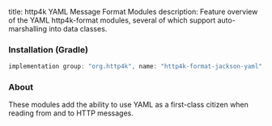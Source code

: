 title: http4k YAML Message Format Modules
description: Feature overview of the YAML http4k-format modules, several of which support auto-marshalling into data classes.

### Installation (Gradle)

```groovy
implementation group: "org.http4k", name: "http4k-format-jackson-yaml", version: "3.265.0"
```

### About
These modules add the ability to use YAML as a first-class citizen when reading from and to HTTP messages. 

[http4k]: https://http4k.org
